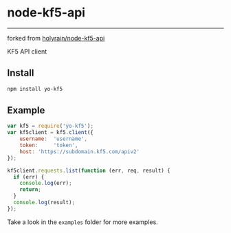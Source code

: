 # node-kf5-api
---

forked from [holyrain/node-kf5-api](https://github.com/holyrain/node-kf5-api)

KF5 API client

## Install

```bash
npm install yo-kf5
```

## Example

```js
var kf5 = require('yo-kf5');
var kf5client = kf5.client({
    username:  'username',
    token:     'token',
    host: 'https://subdomain.kf5.com/apiv2'
});

kf5client.requests.list(function (err, req, result) {
  if (err) {
    console.log(err);
    return;
  }
  console.log(result);
});
```
Take a look in the `examples` folder for more examples.
